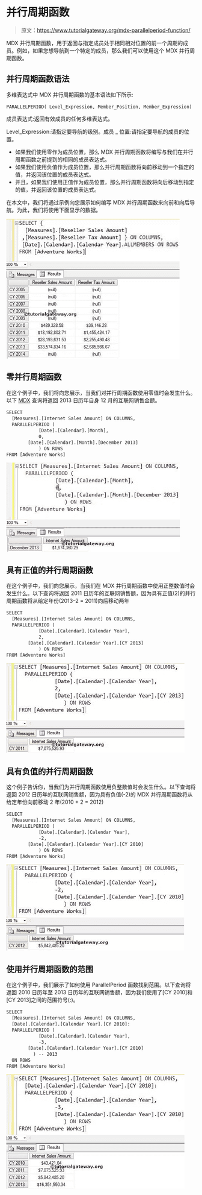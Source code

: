 # 并行周期函数

> 原文：<https://www.tutorialgateway.org/mdx-parallelperiod-function/>

MDX 并行周期函数，用于返回与指定成员处于相同相对位置的前一个周期的成员。例如，如果您想导航到一个特定的成员，那么我们可以使用这个 MDX 并行周期函数。

## 并行周期函数语法

多维表达式中 MDX 并行周期函数的基本语法如下所示:

```
PARALLELPERIOD( Level_Expression, Member_Position, Member_Expression)
```

成员表达式:返回有效成员的任何多维表达式。

Level_Expression:请指定要导航的级别。成员 _ 位置:请指定要导航的成员的位置。

*   如果我们使用零作为成员位置，那么 MDX 并行周期函数将编写与我们在并行周期函数之前提到的相同的成员表达式。
*   如果我们使用负值作为成员位置，那么并行周期函数将向前移动到一个指定的值，并返回该位置的成员表达式。
*   并且，如果我们使用正值作为成员位置，那么并行周期函数将向后移动到指定的值，并返回该位置的成员表达式。

在本文中，我们将通过示例向您展示如何编写 MDX 并行周期函数来向前和向后导航。为此，我们将使用下面显示的数据。

![MDX PARALLELPERIOD FUNCTION](img/424dd1abf56a523998b5be3003916379.png)

## 零并行周期函数

在这个例子中，我们将向您展示，当我们对并行周期函数使用零值时会发生什么。以下 [MDX](https://www.tutorialgateway.org/mdx/) 查询将返回 2013 日历年自身 12 月的互联网销售金额。

```
SELECT 
  [Measures].[Internet Sales Amount] ON COLUMNS,
  PARALLELPERIOD (
            [Date].[Calendar].[Month],
            0,
	    [Date].[Calendar].[Month].[December 2013] 
	        ) ON ROWS
FROM [Adventure Works]

```

![MDX PARALLELPERIOD FUNCTION 1](img/c7443eb447c3b156e927757774e49a7b.png)

## 具有正值的并行周期函数

在这个例子中，我们向您展示，当我们在 MDX 并行周期函数中使用正整数值时会发生什么。以下查询将返回 2011 日历年的互联网销售额，因为具有正值(2)的并行周期函数将从给定年份(2013–2 = 2011)向后移动两年

```
SELECT 
  [Measures].[Internet Sales Amount] ON COLUMNS,
  PARALLELPERIOD (
            [Date].[Calendar].[Calendar Year],
            2,
	    [Date].[Calendar].[Calendar Year].[CY 2013] 
	        ) ON ROWS
FROM [Adventure Works]

```

![MDX PARALLELPERIOD FUNCTION 2](img/5c8b7d57aed2d573313b2d68bb879532.png)

## 具有负值的并行周期函数

这个例子告诉你，当我们为并行周期函数使用负整数值时会发生什么。以下查询将返回 2012 日历年的互联网销售额，因为具有负值(-2)的 MDX 并行周期函数将从给定年份向前移动 2 年(2010 + 2 = 2012)

```
SELECT 
  [Measures].[Internet Sales Amount] ON COLUMNS,
  PARALLELPERIOD (
            [Date].[Calendar].[Calendar Year],
            -2,
	    [Date].[Calendar].[Calendar Year].[CY 2010] 
	        ) ON ROWS
FROM [Adventure Works]

```

![MDX PARALLELPERIOD FUNCTION 3](img/84399675fcc6b4f4f44896f182af53d7.png)

## 使用并行周期函数的范围

在这个例子中，我们展示了如何使用 ParallelPeriod 函数找到范围。以下查询将返回 2010 日历年至 2013 日历年的互联网销售额，因为我们使用了[CY 2010]和[CY 2013]之间的范围符号(:)。

```
SELECT 
  [Measures].[Internet Sales Amount] ON COLUMNS,
  [Date].[Calendar].[Calendar Year].[CY 2010]:
  PARALLELPERIOD (
            [Date].[Calendar].[Calendar Year],
            -3,
	    [Date].[Calendar].[Calendar Year].[CY 2010] 
	      ) -- 2013
  ON ROWS 
FROM [Adventure Works]
```

![MDX PARALLELPERIOD FUNCTION 4](img/06a4fc76baa964b863a653143b8b9df8.png)